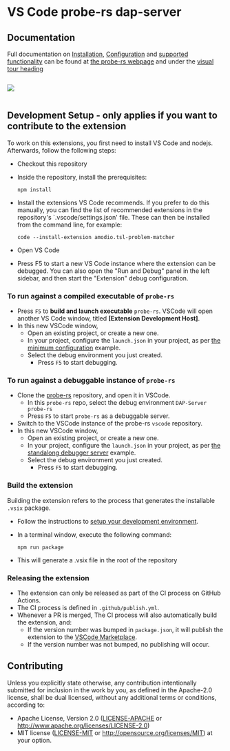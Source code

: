 # VS Code probe-rs dap-server

## Documentation

Full documentation on [Installation](https://probe.rs/docs/tools/debugger/#installation), [Configuration](https://probe.rs/docs/tools/debugger/#usage-and-configuration) and [supported functionality](https://probe.rs/docs/tools/debugger/#current-working-functionality-and-known-limitations)
can be found at [the probe-rs webpage](https://probe.rs/docs/tools/debugger/) and
under the [visual tour
heading](https://probe.rs/docs/tools/debugger/#a-visual-guide-of-implemented-features)

<img style="margin-top: 1em; margin-bottom: 1em; max-width:100%; max-height:100%; width: auto; height: auto;" src="https://probe.rs/img/vscode/probe-rs-debugger.gif" />

## Development Setup - only applies if you want to contribute to the extension

To work on this extensions, you first need to install VS Code and nodejs.
Afterwards, follow the following steps:

* Checkout this repository
* Inside the repository, install the prerequisites:

      npm install

* Install the extensions VS Code recommends. If you prefer to do this manually,
  you can find the list of recommended extensions in the repository's
  `.vscode/settings.json' file. These can then be installed from the command
  line, for example:

      code --install-extension amodio.tsl-problem-matcher

* Open VS Code
* Press F5 to start a new VS Code instance where the extension can be debugged.
  You can also open the "Run and Debug" panel in the left sidebar, and then
  start the "Extension" debug configuration.

### To run against a compiled executable of `probe-rs`

* Press `F5` to __build and launch executable__ `probe-rs`. VSCode will
  open another VS Code window, titled __[Extension Development Host]__.
* In this new VSCode window,
  * Open an existing project, or create a new one.
  * In your project, configure the `launch.json` in your project, as per [the minimum configuration](https://probe.rs/docs/tools/debugger/#start-a-debug-session-with-minimum-configuration) example.
  * Select the debug environment you just created.
    * Press `F5` to start debugging.

### To run against a debuggable instance of `probe-rs`

* Clone the [probe-rs](https://github.com/probe-rs/probe-rs.git) repository, and
  open it in VSCode.
  * In this `probe-rs` repo, select the debug environment `DAP-Server
    probe-rs`
  * Press `F5` to start `probe-rs` as a debuggable server.
* Switch to the VSCode instance of the probe-rs `vscode` repository.
* In this new VSCode window,
  * Open an existing project, or create a new one.
  * In your project, configure the `launch.json` in your project, as per [the standalong debugger server](https://probe.rs/docs/tools/debugger/#connecting-to-a-standalone-probe-rs-dap-server-server) example.
  * Select the debug environment you just created.
    * Press `F5` to start debugging.

### Build the extension

Building the extension refers to the process that generates the installable
`.vsix` package.

* Follow the instructions to [setup your development
  environment](#development-setup).
* In a terminal window, execute the following command:

      npm run package

* This will generate a .vsix file in the root of the repository

### Releasing the extension

- The extension can only be released as part of the CI process on GitHub Actions.
- The CI process is defined in `.github/publish.yml`.
- Whenever a PR is merged, The CI process will also automatically build the extension, and:
  - If the version number was bumped in `package.json`, it will publish the
    extension to the [VSCode Marketplace](https://marketplace.visualstudio.com/items?itemName=probe-rs.probe-rs-debugger).
  - If the version number was not bumped, no publishing will occur.

## Contributing

Unless you explicitly state otherwise, any contribution intentionally submitted
for inclusion in the work by you, as defined in the Apache-2.0 license, shall
be dual licensed, without any additional terms or conditions, according to:
 * Apache License, Version 2.0 ([LICENSE-APACHE](LICENSE-APACHE) or
   http://www.apache.org/licenses/LICENSE-2.0)
 * MIT license ([LICENSE-MIT](LICENSE-MIT) or
   http://opensource.org/licenses/MIT) at your option.
